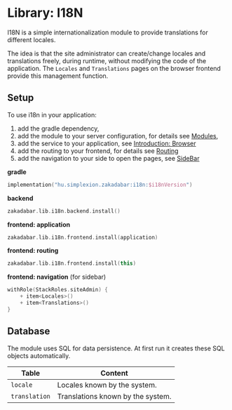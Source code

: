 # Library: I18N

I18N is a simple internationalization module to provide translations for different locales.

<div data-zk-enrich="Note" data-zk-flavour="Info" data-zk-title="Changing Locales and Translations">

The idea is that the site administrator can create/change locales and translations freely, during runtime, without
modifying the code of the application. The `Locales` and `Translations` pages on the browser frontend provide this
management function.
</div>

## Setup

To use i18n in your application:

1. add the gradle dependency,
1. add the module to your server configuration, for details see [Modules](../../common/Modules.md),
1. add the service to your application, see [Introduction: Browser](../../browser/Introduction.md)   
1. add the routing to your frontend, for details see [Routing](../../browser/structure/Routing.md)
1. add the navigation to your side to open the pages, see [SideBar](../../browser/builtin/SideBar.md)

**gradle**

```kotlin
implementation("hu.simplexion.zakadabar:i18n:$i18nVersion")
```

**backend**

```kotlin
zakadabar.lib.i18n.backend.install()
```

**frontend: application**

```kotlin
zakadabar.lib.i18n.frontend.install(application)
```

**frontend: routing**

```kotlin
zakadabar.lib.i18n.frontend.install(this)
```

**frontend: navigation** (for sidebar)

```kotlin
withRole(StackRoles.siteAdmin) {
    + item<Locales>()
    + item<Translations>()
}
```

## Database

The module uses SQL for data persistence. At first run it creates these SQL
objects automatically.

| Table | Content |
| --- | --- |
| `locale` | Locales known by the system. |
| `translation` | Translations known by the system. |
